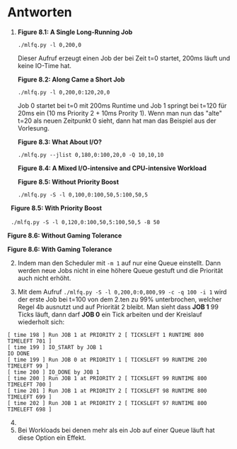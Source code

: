 # Antworten

1. **Figure 8.1: A Single Long-Running Job**

   `./mlfq.py -l 0,200,0`

   Dieser Aufruf erzeugt einen Job der bei Zeit t=0 startet, 200ms läuft und keine IO-Time hat.

   **Figure 8.2: Along Came a Short Job**

   `./mlfq.py -l 0,200,0:120,20,0`

   Job 0 startet bei t=0 mit 200ms Runtime und Job 1 springt bei t=120 für 20ms ein (10 ms Priority 2 + 10ms Prority 1). Wenn man nun das "alte" t=20 als neuen Zeitpunkt 0 sieht, dann hat man das Beispiel aus der Vorlesung.
   
   **Figure 8.3: What About I/O?**
   
   `./mlfq.py --jlist 0,180,0:100,20,0 -Q 10,10,10`
   
   **Figure 8.4: A Mixed I/O-intensive and CPU-intensive Workload**
   
   **Figure 8.5: Without Priority Boost**
   
   `./mlfq.py -S -l 0,100,0:100,50,5:100,50,5`
    
   **Figure 8.5: With Priority Boost**
   
   `./mlfq.py -S -l 0,120,0:100,50,5:100,50,5 -B 50`
    
   **Figure 8.6: Without Gaming Tolerance**
   
    
   **Figure 8.6: With Gaming Tolerance**


2. Indem man den Scheduler mit `-m 1` auf nur eine Queue einstellt. Dann werden neue Jobs nicht in eine höhere Queue gestuft und die Priorität auch nicht erhöht.

3. Mit dem Aufruf `./mlfq.py -S -l 0,200,0:0,800,99 -c -q 100 -i 1` wird der erste Job bei t=100 von dem 2.ten zu 99% unterbrochen, welcher Regel 4b ausnutzt und auf Priorität 2 bleibt. Man sieht dass **JOB 1** 99 Ticks läuft, dann darf **JOB 0** ein Tick arbeiten und der Kreislauf wiederholt sich:

```
[ time 198 ] Run JOB 1 at PRIORITY 2 [ TICKSLEFT 1 RUNTIME 800 TIMELEFT 701 ]
[ time 199 ] IO_START by JOB 1
IO DONE
[ time 199 ] Run JOB 0 at PRIORITY 1 [ TICKSLEFT 99 RUNTIME 200 TIMELEFT 99 ]
[ time 200 ] IO_DONE by JOB 1
[ time 200 ] Run JOB 1 at PRIORITY 2 [ TICKSLEFT 99 RUNTIME 800 TIMELEFT 700 ]
[ time 201 ] Run JOB 1 at PRIORITY 2 [ TICKSLEFT 98 RUNTIME 800 TIMELEFT 699 ]
[ time 202 ] Run JOB 1 at PRIORITY 2 [ TICKSLEFT 97 RUNTIME 800 TIMELEFT 698 ]
```


4.
5. Bei Workloads bei denen mehr als ein Job auf einer Queue läuft hat diese Option ein Effekt.                
